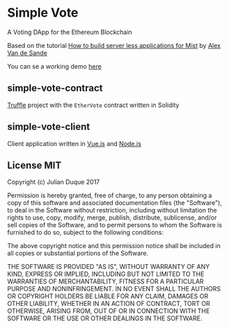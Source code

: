 # Simple Vote

A Voting DApp for the Ethereum Blockchain

Based on the tutorial [How to build server less applications for Mist](https://blog.ethereum.org/2016/07/12/build-server-less-applications-mist/) by [Alex Van de Sande](https://blog.ethereum.org/author/avsa/)

You can se a working demo [here](https://julianduque.github.io/simple-vote/)

## simple-vote-contract

[Truffle][truffle] project with the `EtherVote` contract written in Solidity

## simple-vote-client

Client application written in [Vue.js][vuejs] and [Node.js][nodejs]

## License MIT

Copyright (c) Julian Duque 2017

Permission is hereby granted, free of charge, to any person obtaining a copy of this software and associated documentation files (the "Software"), to deal in the Software without restriction, including without limitation the rights to use, copy, modify, merge, publish, distribute, sublicense, and/or sell copies of the Software, and to permit persons to whom the Software is furnished to do so, subject to the following conditions:

The above copyright notice and this permission notice shall be included in all copies or substantial portions of the Software.

THE SOFTWARE IS PROVIDED "AS IS", WITHOUT WARRANTY OF ANY KIND, EXPRESS OR IMPLIED, INCLUDING BUT NOT LIMITED TO THE WARRANTIES OF MERCHANTABILITY, FITNESS FOR A PARTICULAR PURPOSE AND NONINFRINGEMENT. IN NO EVENT SHALL THE AUTHORS OR COPYRIGHT HOLDERS BE LIABLE FOR ANY CLAIM, DAMAGES OR OTHER LIABILITY, WHETHER IN AN ACTION OF CONTRACT, TORT OR OTHERWISE, ARISING FROM, OUT OF OR IN CONNECTION WITH THE SOFTWARE OR THE USE OR OTHER DEALINGS IN THE SOFTWARE.


[vuejs]: http://vuejs.org
[nodejs]: http://nodejs.org
[truffle]: http://truffleframework.com
